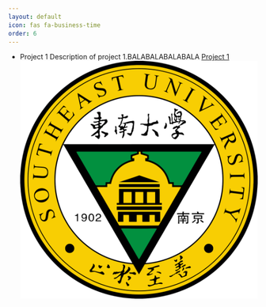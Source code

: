 ```yaml
---
layout: default
icon: fas fa-business-time
order: 6
---
```


- Project 1
  Description of project 1.BALABALABALABALA
  [Project 1](/testing.md)
  ![Project 1 Image](/images/SEU.png)
